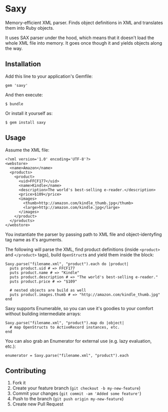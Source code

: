 # Saxy

Memory-efficient XML parser. Finds object definitions in XML and translates them into Ruby objects.

It uses SAX parser under the hood, which means that it doesn't load the whole XML file into memory. It goes once though it and yields objects along the way.

## Installation

Add this line to your application's Gemfile:

    gem 'saxy'

And then execute:

    $ bundle

Or install it yourself as:

    $ gem install saxy

## Usage

Assume the XML file:

    <?xml version='1.0' encoding='UTF-8'?>
    <webstore>
      <name>Amazon</name>
      <products>
        <product>
          <uid>FFCF177</uid>
          <name>Kindle</name>
          <description>The world's best-selling e-reader.</description>
          <price>$109</price>
          <images>
            <thumb>http://amazon.com/kindle_thumb.jpg</thumb>
            <large>http://amazon.com/kindle.jpg</large>
          </images>
        </product>
      </products>
    </webstore>

You instantiate the parser by passing path to XML file and object-identyfing tag name as it's arguments.

The following will parse the XML, find product definitions (inside `<product>` and `</product>` tags), build `OpenStruct`s and yield them inside the block:

    Saxy.parse("filename.xml", "product").each do |product|
      puts product.uid # => FFCF177
      puts product.name # => "Kindle"
      puts product.description # => "The world's best-selling e-reader."
      puts product.price # => "$109"

      # nested objects are build as well
      puts product.images.thumb # => "http://amazon.com/kindle_thumb.jpg"
    end

Saxy supports Enumerable, so you can use it's goodies to your comfort without building intermediate arrays:

    Saxy.parse("filename.xml", "product").map do |object|
      # map OpenStructs to ActiveRecord instances, etc.
    end

You can also grab an Enumerator for external use (e.g. lazy evaluation, etc.):

    enumerator = Saxy.parse("filename.xml", "product").each

## Contributing

1. Fork it
2. Create your feature branch (`git checkout -b my-new-feature`)
3. Commit your changes (`git commit -am 'Added some feature'`)
4. Push to the branch (`git push origin my-new-feature`)
5. Create new Pull Request
